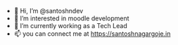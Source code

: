 - 👋 Hi, I’m @santoshndev
- 👀 I’m interested in moodle development
- 🌱 I’m currently working as a Tech Lead
- 📫 you can connect me at https://santoshnagargoje.in

<!---
santoshndev/santoshndev is a ✨ special ✨ repository because its `README.md` (this file) appears on your GitHub profile.
You can click the Preview link to take a look at your changes.
--->
